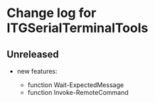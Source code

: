 # Change log for ITGSerialTerminalTools

## Unreleased

- new features:

  - function Wait-ExpectedMessage
  - function Invoke-RemoteCommand
